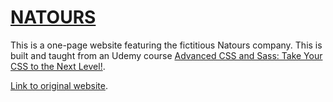 # [NATOURS](https://resendebruno.github.io/natours/)

This is a one-page website featuring the fictitious Natours company. This is built and taught from an Udemy course [Advanced CSS and Sass: Take Your CSS to the Next Level!](https://www.udemy.com/advanced-css-and-sass/). 

[Link to original website](https://natours.netlify.com/).